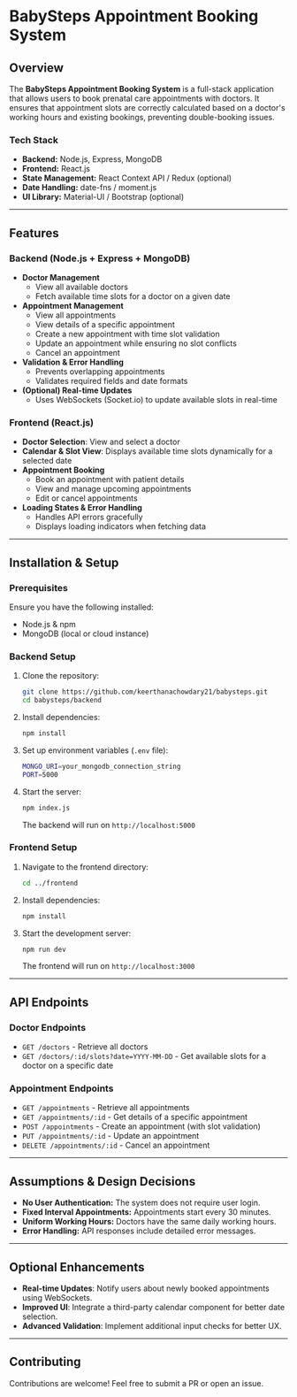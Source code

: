 # BabySteps Appointment Booking System

## Overview
The **BabySteps Appointment Booking System** is a full-stack application that allows users to book prenatal care appointments with doctors. It ensures that appointment slots are correctly calculated based on a doctor's working hours and existing bookings, preventing double-booking issues.

### Tech Stack
- **Backend:** Node.js, Express, MongoDB
- **Frontend:** React.js
- **State Management:** React Context API / Redux (optional)
- **Date Handling:** date-fns / moment.js
- **UI Library:** Material-UI / Bootstrap (optional)

---
## Features
### Backend (Node.js + Express + MongoDB)
- **Doctor Management**
  - View all available doctors
  - Fetch available time slots for a doctor on a given date
- **Appointment Management**
  - View all appointments
  - View details of a specific appointment
  - Create a new appointment with time slot validation
  - Update an appointment while ensuring no slot conflicts
  - Cancel an appointment
- **Validation & Error Handling**
  - Prevents overlapping appointments
  - Validates required fields and date formats
- **(Optional) Real-time Updates**
  - Uses WebSockets (Socket.io) to update available slots in real-time

### Frontend (React.js)
- **Doctor Selection**: View and select a doctor
- **Calendar & Slot View**: Displays available time slots dynamically for a selected date
- **Appointment Booking**
  - Book an appointment with patient details
  - View and manage upcoming appointments
  - Edit or cancel appointments
- **Loading States & Error Handling**
  - Handles API errors gracefully
  - Displays loading indicators when fetching data

---
## Installation & Setup
### Prerequisites
Ensure you have the following installed:
- Node.js & npm
- MongoDB (local or cloud instance)

### Backend Setup
1. Clone the repository:
   ```sh
   git clone https://github.com/keerthanachowdary21/babysteps.git
   cd babysteps/backend
   ```
2. Install dependencies:
   ```sh
   npm install
   ```
3. Set up environment variables (`.env` file):
   ```sh
   MONGO_URI=your_mongodb_connection_string
   PORT=5000
   ```
4. Start the server:
   ```sh
   npm index.js
   ```
   The backend will run on `http://localhost:5000`

### Frontend Setup
1. Navigate to the frontend directory:
   ```sh
   cd ../frontend
   ```
2. Install dependencies:
   ```sh
   npm install
   ```
3. Start the development server:
   ```sh
   npm run dev
   ```
   The frontend will run on `http://localhost:3000`

---
## API Endpoints
### **Doctor Endpoints**
- `GET /doctors` - Retrieve all doctors
- `GET /doctors/:id/slots?date=YYYY-MM-DD` - Get available slots for a doctor on a specific date

### **Appointment Endpoints**
- `GET /appointments` - Retrieve all appointments
- `GET /appointments/:id` - Get details of a specific appointment
- `POST /appointments` - Create an appointment (with slot validation)
- `PUT /appointments/:id` - Update an appointment
- `DELETE /appointments/:id` - Cancel an appointment

---
## Assumptions & Design Decisions
- **No User Authentication:** The system does not require user login.
- **Fixed Interval Appointments:** Appointments start every 30 minutes.
- **Uniform Working Hours:** Doctors have the same daily working hours.
- **Error Handling:** API responses include detailed error messages.

---
## Optional Enhancements
- **Real-time Updates**: Notify users about newly booked appointments using WebSockets.
- **Improved UI**: Integrate a third-party calendar component for better date selection.
- **Advanced Validation**: Implement additional input checks for better UX.

---
## Contributing
Contributions are welcome! Feel free to submit a PR or open an issue.


